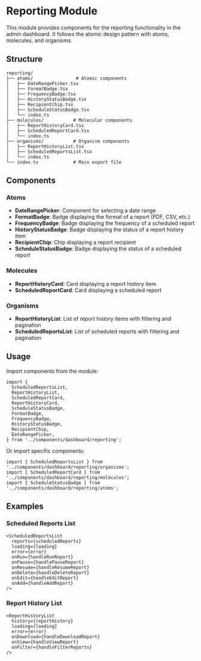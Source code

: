 # Reporting Module

This module provides components for the reporting functionality in the admin dashboard. It follows the atomic design pattern with atoms, molecules, and organisms.

## Structure

```
reporting/
├── atoms/                # Atomic components
│   ├── DateRangePicker.tsx
│   ├── FormatBadge.tsx
│   ├── FrequencyBadge.tsx
│   ├── HistoryStatusBadge.tsx
│   ├── RecipientChip.tsx
│   ├── ScheduleStatusBadge.tsx
│   └── index.ts
├── molecules/           # Molecular components
│   ├── ReportHistoryCard.tsx
│   ├── ScheduledReportCard.tsx
│   └── index.ts
├── organisms/           # Organism components
│   ├── ReportHistoryList.tsx
│   ├── ScheduledReportsList.tsx
│   └── index.ts
└── index.ts             # Main export file
```

## Components

### Atoms

- **DateRangePicker**: Component for selecting a date range
- **FormatBadge**: Badge displaying the format of a report (PDF, CSV, etc.)
- **FrequencyBadge**: Badge displaying the frequency of a scheduled report
- **HistoryStatusBadge**: Badge displaying the status of a report history item
- **RecipientChip**: Chip displaying a report recipient
- **ScheduleStatusBadge**: Badge displaying the status of a scheduled report

### Molecules

- **ReportHistoryCard**: Card displaying a report history item
- **ScheduledReportCard**: Card displaying a scheduled report

### Organisms

- **ReportHistoryList**: List of report history items with filtering and pagination
- **ScheduledReportsList**: List of scheduled reports with filtering and pagination

## Usage

Import components from the module:

```tsx
import {
  ScheduledReportsList,
  ReportHistoryList,
  ScheduledReportCard,
  ReportHistoryCard,
  ScheduleStatusBadge,
  FormatBadge,
  FrequencyBadge,
  HistoryStatusBadge,
  RecipientChip,
  DateRangePicker,
} from '../components/dashboard/reporting';
```

Or import specific components:

```tsx
import { ScheduledReportsList } from '../components/dashboard/reporting/organisms';
import { ScheduledReportCard } from '../components/dashboard/reporting/molecules';
import { ScheduleStatusBadge } from '../components/dashboard/reporting/atoms';
```

## Examples

### Scheduled Reports List

```tsx
<ScheduledReportsList
  reports={scheduledReports}
  loading={loading}
  error={error}
  onRun={handleRunReport}
  onPause={handlePauseReport}
  onResume={handleResumeReport}
  onDelete={handleDeleteReport}
  onEdit={handleEditReport}
  onAdd={handleAddReport}
/>
```

### Report History List

```tsx
<ReportHistoryList
  history={reportHistory}
  loading={loading}
  error={error}
  onDownload={handleDownloadReport}
  onView={handleViewReport}
  onFilter={handleFilterReports}
/>
```

